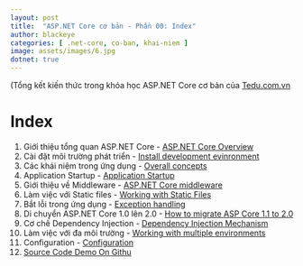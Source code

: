 ```yaml
---
layout: post
title:  "ASP.NET Core cơ bản - Phần 00: Index"
author: blackeye
categories: [ .net-core, co-ban, khai-niem ]
image: assets/images/6.jpg
dotnet: true
---
```

(Tổng kết kiến thức trong khóa học ASP.NET Core cơ bản của [Tedu.com.vn](https://www.youtube.com/watch?v=1X0Bmbrf7vk&list=PLRhlTlpDUWsyeMaodvFScp7sDXUUJUdOZ)

# Index
1. Giới thiệu tổng quan ASP.NET Core - [ASP.NET Core Overview](https://www.youtube.com/watch?v=1X0Bmbrf7vk&list=PLRhlTlpDUWsyeMaodvFScp7sDXUUJUdOZ)
2. Cài đặt môi trường phát triển - [Install development evinronment](https://www.youtube.com/watch?v=jRrj_DsMzH8&index=2&list=PLRhlTlpDUWsyeMaodvFScp7sDXUUJUdOZ)
3. Các khái niệm trong ứng dụng - [Overall concepts](https://www.youtube.com/watch?v=z6DNS74HnhI&index=3&list=PLRhlTlpDUWsyeMaodvFScp7sDXUUJUdOZ)
4. Application Startup - [Application Startup](https://www.youtube.com/watch?v=vWgtvOXOanA&list=PLRhlTlpDUWsyeMaodvFScp7sDXUUJUdOZ&index=4)
5. Giới thiệu về Middleware - [ASP.NET Core middleware](https://www.youtube.com/watch?v=qGw5khjMc7o&index=5&list=PLRhlTlpDUWsyeMaodvFScp7sDXUUJUdOZ)
6. Làm việc với Static files - [Working with Static Files](https://www.youtube.com/watch?v=PZOGBbjdPGo&index=6&list=PLRhlTlpDUWsyeMaodvFScp7sDXUUJUdOZ)
7. Bắt lỗi trong ứng dụng - [Exception handling](https://www.youtube.com/watch?v=JtRRnMnXZgw&index=7&list=PLRhlTlpDUWsyeMaodvFScp7sDXUUJUdOZ)
8. Di chuyển ASP.NET Core 1.0 lên 2.0 - [How to migrate ASP Core 1.1 to 2.0](https://www.youtube.com/watch?v=Vfb_hFr6XSU&list=PLRhlTlpDUWsyeMaodvFScp7sDXUUJUdOZ&index=8)
9. Cơ chế Dependency Injection - [Dependency Injection Mechanism](https://www.youtube.com/watch?v=HljASSG-7aE&list=PLRhlTlpDUWsyeMaodvFScp7sDXUUJUdOZ&index=9)
10. Làm việc với đa môi trường - [Working with multiple environments](https://www.youtube.com/watch?v=8WOAkLkucME&index=10&list=PLRhlTlpDUWsyeMaodvFScp7sDXUUJUdOZ)
11. Configuration - [Configuration](https://www.youtube.com/watch?v=C3YpAOVkqxo&list=PLRhlTlpDUWsyeMaodvFScp7sDXUUJUdOZ&index=11)
12. [Source Code Demo On Githu](https://github.com/teduinternational/aspnetcorapp/tree/lesson7)
 